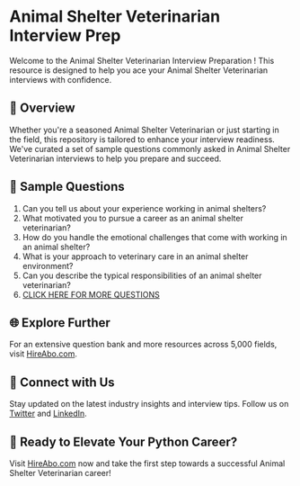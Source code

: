 # Animal Shelter Veterinarian Interview Prep

Welcome to the Animal Shelter Veterinarian Interview Preparation ! This resource is designed to help you ace your Animal Shelter Veterinarian interviews with confidence.

## 🚀 Overview

Whether you're a seasoned Animal Shelter Veterinarian or just starting in the field, this repository is tailored to enhance your interview readiness. We've curated a set of sample questions commonly asked in Animal Shelter Veterinarian interviews to help you prepare and succeed.

## 📝 Sample Questions

1. Can you tell us about your experience working in animal shelters?
2. What motivated you to pursue a career as an animal shelter veterinarian?
3. How do you handle the emotional challenges that come with working in an animal shelter?
4. What is your approach to veterinary care in an animal shelter environment?
5. Can you describe the typical responsibilities of an animal shelter veterinarian?
6. [CLICK HERE FOR MORE QUESTIONS](https://hireabo.com/job/24_0_37/Animal%20Shelter%20Veterinarian)

## 🌐 Explore Further

For an extensive question bank and more resources across 5,000 fields, visit [HireAbo.com](https://www.hireabo.com).

## 📱 Connect with Us

Stay updated on the latest industry insights and interview tips. Follow us on [Twitter](https://twitter.com/hireabo) and [LinkedIn](https://www.linkedin.com/in/hire-abo-3609972a8/).

## 🚀 Ready to Elevate Your Python Career?

Visit [HireAbo.com](https://www.hireabo.com) now and take the first step towards a successful Animal Shelter Veterinarian career!
